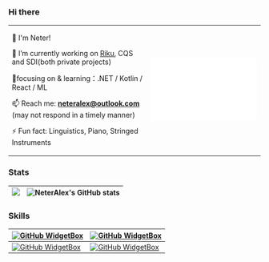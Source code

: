 ### Hi there 

<table style="margin-left: auto; margin-right: auto; border: none;">
        <tr>
            <td>
                    
👋 I'm Neter! <br>

🔭 I’m currently working on [Riku](https://github.com/NeterAlex/Riku), CQS and SDI(both private projects)

🌱focusing on & learning：.NET / Kotlin / React / ML

📫 Reach me: **neteralex@outlook.com** (may not respond in a timely manner)

⚡ Fun fact: Linguistics, Piano, Stringed Instruments
            </td>
            <td>
                ![](https://raw.githubusercontent.com/NeterAlex/github_stats/master/generated/languages.svg) 
            </td>
        </tr>
    </table>

### Stats

| ![](http://github-profile-summary-cards.vercel.app/api/cards/profile-details?username=NeterAlex&theme=github)  |  ![NeterAlex's GitHub stats](https://github-readme-neteralex.vercel.app/api?username=neteralex&show_icons=true&hide_rank=true&theme=transparent&count_private=true&hide_border=true) |
| ---------------- | ---------------- |

### Skills

| [![GitHub WidgetBox](https://github-widgetbox.vercel.app/api/skills?languages=js,ts,java,python,html,css,csharp,kotlin,dart,go,postgresql,mysql,markdown&includeNames=true)](Skills)  |  [![GitHub WidgetBox](https://github-widgetbox.vercel.app/api/skills?frameworks=vue,react,nuxt,next,django,express,electron,flutter,tailwind,dotnetcore,dotnet&includeNames=true)](https://github.com/Jurredr/github-widgetbox) |
| ---------------- | ---------------- |
| [![GitHub WidgetBox](https://github-widgetbox.vercel.app/api/skills?tools=git,docker,redis,nginx,jupyter,gradle,prettier&includeNames=true)](https://github.com/Jurredr/github-widgetbox) | [![GitHub WidgetBox](https://github-widgetbox.vercel.app/api/skills?libraries=babel,tensorflow&includeNames=true)](https://github.com/Jurredr/github-widgetbox) | 



